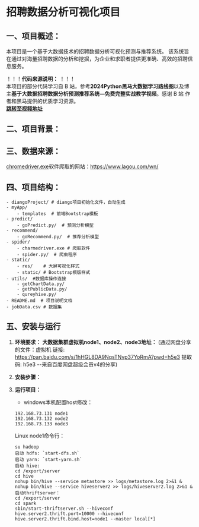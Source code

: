 # 招聘数据分析可视化项目

## 一、项目概述：
本项目是一个基于大数据技术的招聘数据分析可视化预测与推荐系统。 该系统旨在通过对海量招聘数据的分析和挖掘，为企业和求职者提供更准确、高效的招聘信息服务。

！！！**代码来源说明：** ！！！  
本项目的部分代码学习自 B 站，参考**2024Python黑马大数据学习路线图**以及博主**基于大数据招聘数据分析预测推荐系统—免费完整实战教学视频**。感谢 B 站 作者和黑马提供的优质学习资源。  
**[跳转至视频地址](
https://www.bilibili.com/video/BV1nJp7eYEJK?spm_id_from=333.788.videopod.episodes&vd_source=6398974450381c414cb7f772fc9fd742)**
## 二、项目背景：
## 三、数据来源：
[chromedriver.exe](spider%2Fchromedriver.exe)软件爬取的网站：https://www.lagou.com/wn/
## 四、项目结构：
```
- diangoProject/ # diango项目初始化文件，自动生成
- myApp/
    - templates  # 前端Bootstrap模板 
- predict/
    - goPredict.py/  # 预测分析模型
- recommend/
    - goRecommend.py/  # 推荐分析模型
- spider/
    - charmedriver.exe # 爬取软件
    - spider.py/  # 爬虫程序
- static/
    - res/    # 大屏可视化样式
    - static/ # Bootstrap模版样式
- utils/  #数据库操作连接
    - getChartData.py/  
    - getPublicData.py/   
    - qureyhive.py/    
- README.md  # 项目说明文档
- jobData.csv # 数据集
```
## 五、安装与运行
1. **环境要求：**
**大数据集群虚拟机node1、node2、node3地址：** (通过网盘分享的文件：虚拟机
链接: https://pan.baidu.com/s/1hHGL8DA9NqsTNvp37YoRmA?pwd=h5e3 提取码: h5e3 --来自百度网盘超级会员v4的分享)  


2. **安装步骤：**
3. **运行项目：**
    + windows本机配置host修改： 
   ```
   192.168.73.131 node1
   192.168.73.132 node2
   192.168.73.133 node3
   ```
   Linux node1命令行：
   ```
   su hadoop
   启动 hdfs: `start-dfs.sh`
   启动 yarn: `start-yarn.sh`
   启动 hive: 
   cd /export/server
   cd hive
   nohup bin/hive --service metastore >> logs/metastore.log 2>&1 &
   nohup bin/hive --service hiveserver2 >> logs/hiveserver2.log 2>&1 &
   启动thriftserver：
   cd /export/server
   cd spark
   sbin/start-thriftserver.sh --hiveconf hive.server2.thrift.port=10000 --hiveconf hive.server2.thrift.bind.host=node1 --master local[*]
   ```
